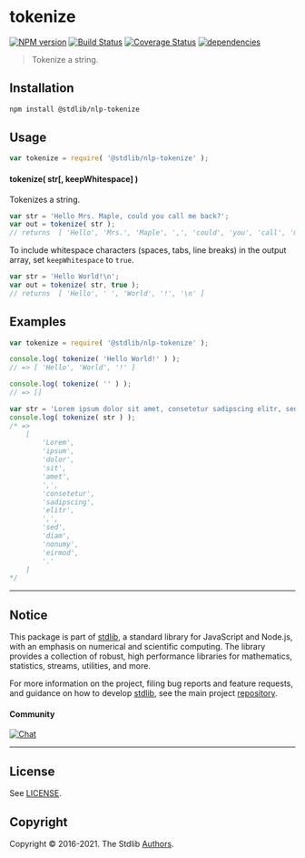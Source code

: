 <!--

@license Apache-2.0

Copyright (c) 2018 The Stdlib Authors.

Licensed under the Apache License, Version 2.0 (the "License");
you may not use this file except in compliance with the License.
You may obtain a copy of the License at

   http://www.apache.org/licenses/LICENSE-2.0

Unless required by applicable law or agreed to in writing, software
distributed under the License is distributed on an "AS IS" BASIS,
WITHOUT WARRANTIES OR CONDITIONS OF ANY KIND, either express or implied.
See the License for the specific language governing permissions and
limitations under the License.

-->

# tokenize

[![NPM version][npm-image]][npm-url] [![Build Status][test-image]][test-url] [![Coverage Status][coverage-image]][coverage-url] [![dependencies][dependencies-image]][dependencies-url]

> Tokenize a string.

<section class="intro">

</section>

<!-- /.intro -->

<section class="installation">

## Installation

```bash
npm install @stdlib/nlp-tokenize
```

</section>

<section class="usage">

## Usage

```javascript
var tokenize = require( '@stdlib/nlp-tokenize' );
```

#### tokenize( str\[, keepWhitespace] )

Tokenizes a string.

```javascript
var str = 'Hello Mrs. Maple, could you call me back?';
var out = tokenize( str );
// returns  [ 'Hello', 'Mrs.', 'Maple', ',', 'could', 'you', 'call', 'me', 'back', '?' ]
```

To include whitespace characters (spaces, tabs, line breaks) in the output array, set `keepWhitespace` to `true`.

```javascript
var str = 'Hello World!\n';
var out = tokenize( str, true );
// returns  [ 'Hello', ' ', 'World', '!', '\n' ]
```

</section>

<!-- /.usage -->

<section class="examples">

## Examples

<!-- eslint no-undef: "error" -->

```javascript
var tokenize = require( '@stdlib/nlp-tokenize' );

console.log( tokenize( 'Hello World!' ) );
// => [ 'Hello', 'World', '!' ]

console.log( tokenize( '' ) );
// => []

var str = 'Lorem ipsum dolor sit amet, consetetur sadipscing elitr, sed diam nonumy eirmod.';
console.log( tokenize( str ) );
/* =>
    [
        'Lorem',
        'ipsum',
        'dolor',
        'sit',
        'amet',
        ',',
        'consetetur',
        'sadipscing',
        'elitr',
        ',',
        'sed',
        'diam',
        'nonumy',
        'eirmod',
        '.'
    ]
*/
```

</section>

<!-- /.examples -->


<section class="main-repo" >

* * *

## Notice

This package is part of [stdlib][stdlib], a standard library for JavaScript and Node.js, with an emphasis on numerical and scientific computing. The library provides a collection of robust, high performance libraries for mathematics, statistics, streams, utilities, and more.

For more information on the project, filing bug reports and feature requests, and guidance on how to develop [stdlib][stdlib], see the main project [repository][stdlib].

#### Community

[![Chat][chat-image]][chat-url]

---

## License

See [LICENSE][stdlib-license].


## Copyright

Copyright &copy; 2016-2021. The Stdlib [Authors][stdlib-authors].

</section>

<!-- /.stdlib -->

<!-- Section for all links. Make sure to keep an empty line after the `section` element and another before the `/section` close. -->

<section class="links">

[npm-image]: http://img.shields.io/npm/v/@stdlib/nlp-tokenize.svg
[npm-url]: https://npmjs.org/package/@stdlib/nlp-tokenize

[test-image]: https://github.com/stdlib-js/nlp-tokenize/actions/workflows/test.yml/badge.svg
[test-url]: https://github.com/stdlib-js/nlp-tokenize/actions/workflows/test.yml

[coverage-image]: https://img.shields.io/codecov/c/github/stdlib-js/nlp-tokenize/main.svg
[coverage-url]: https://codecov.io/github/stdlib-js/nlp-tokenize?branch=main

[dependencies-image]: https://img.shields.io/david/stdlib-js/nlp-tokenize.svg
[dependencies-url]: https://david-dm.org/stdlib-js/nlp-tokenize/main

[chat-image]: https://img.shields.io/gitter/room/stdlib-js/stdlib.svg
[chat-url]: https://gitter.im/stdlib-js/stdlib/

[stdlib]: https://github.com/stdlib-js/stdlib

[stdlib-authors]: https://github.com/stdlib-js/stdlib/graphs/contributors

[stdlib-license]: https://raw.githubusercontent.com/stdlib-js/nlp-tokenize/main/LICENSE

</section>

<!-- /.links -->
